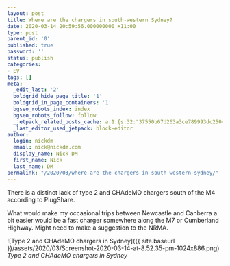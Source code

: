 ```yaml
---
layout: post
title: Where are the chargers in south-western Sydney?
date: 2020-03-14 20:59:56.000000000 +11:00
type: post
parent_id: '0'
published: true
password: ''
status: publish
categories:
- EV
tags: []
meta:
  _edit_last: '2'
  boldgrid_hide_page_title: '1'
  boldgrid_in_page_containers: '1'
  bgseo_robots_index: index
  bgseo_robots_follow: follow
  _jetpack_related_posts_cache: a:1:{s:32:"37550b67d263a3ce789993dc25046c5f";a:2:{s:7:"expires";i:1670997708;s:7:"payload";a:2:{i:0;a:1:{s:2:"id";i:998;}i:1;a:1:{s:2:"id";i:1039;}}}}
  _last_editor_used_jetpack: block-editor
author:
  login: nickdm
  email: nick@nickdm.com
  display_name: Nick DM
  first_name: Nick
  last_name: DM
permalink: "/2020/03/where-are-the-chargers-in-south-western-sydney/"
---
```

There is a distinct lack of type 2 and CHAdeMO chargers south of the M4 according to PlugShare.

What would make my occasional trips between Newcastle and Canberra a bit easier would be a fast charger somewhere along the M7 or Cumberland Highway. Might need to make a suggestion to the NRMA.

![Type 2 and CHAdeMO chargers in Sydney]({{ site.baseurl }}/assets/2020/03/Screenshot-2020-03-14-at-8.52.35-pm-1024x886.png)
*Type 2 and CHAdeMO chargers in Sydney*
